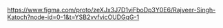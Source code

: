 https://www.figma.com/proto/zeXJx3J7D1viFboDp3Y0E6/Rajveer-Singh-Katoch?node-id=0-1&t=YSB2vvfvicOUDGqG-1
